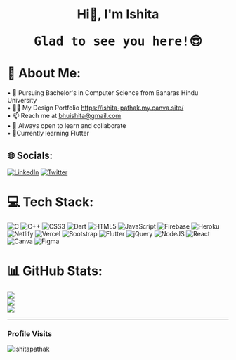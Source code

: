 



<h1 align="center">Hi👋, I'm Ishita
            <pre> Glad to see you here!😎 </pre> </h1>
<!-- <h3 align="center">Currently learning Full Stack Development.</h3> -->

# 💫 About Me:
• 🧾 Pursuing Bachelor's in Computer Science from Banaras Hindu University<br>• 👨‍💻 My Design Portfolio https://ishita-pathak.my.canva.site/<br>• 📫 Reach me at bhuishita@gmail.com<br>• 🤝 Always open to learn and collaborate<br>• 🌿Currently learning Flutter


## 🌐 Socials:
[![LinkedIn](https://img.shields.io/badge/LinkedIn-%230077B5.svg?logo=linkedin&logoColor=white)](https://linkedin.com/in/ishita-pathak-119437201) [![Twitter](https://img.shields.io/badge/Twitter-%231DA1F2.svg?logo=Twitter&logoColor=white)](https://twitter.com/@IshitaP24380874) 

# 💻 Tech Stack:
![C](https://img.shields.io/badge/c-%2300599C.svg?style=for-the-badge&logo=c&logoColor=white) ![C++](https://img.shields.io/badge/c++-%2300599C.svg?style=for-the-badge&logo=c%2B%2B&logoColor=white) ![CSS3](https://img.shields.io/badge/css3-%231572B6.svg?style=for-the-badge&logo=css3&logoColor=white) ![Dart](https://img.shields.io/badge/dart-%230175C2.svg?style=for-the-badge&logo=dart&logoColor=white) ![HTML5](https://img.shields.io/badge/html5-%23E34F26.svg?style=for-the-badge&logo=html5&logoColor=white) ![JavaScript](https://img.shields.io/badge/javascript-%23323330.svg?style=for-the-badge&logo=javascript&logoColor=%23F7DF1E) ![Firebase](https://img.shields.io/badge/firebase-%23039BE5.svg?style=for-the-badge&logo=firebase) ![Heroku](https://img.shields.io/badge/heroku-%23430098.svg?style=for-the-badge&logo=heroku&logoColor=white) ![Netlify](https://img.shields.io/badge/netlify-%23000000.svg?style=for-the-badge&logo=netlify&logoColor=#00C7B7) ![Vercel](https://img.shields.io/badge/vercel-%23000000.svg?style=for-the-badge&logo=vercel&logoColor=white) ![Bootstrap](https://img.shields.io/badge/bootstrap-%23563D7C.svg?style=for-the-badge&logo=bootstrap&logoColor=white) ![Flutter](https://img.shields.io/badge/Flutter-%2302569B.svg?style=for-the-badge&logo=Flutter&logoColor=white) ![jQuery](https://img.shields.io/badge/jquery-%230769AD.svg?style=for-the-badge&logo=jquery&logoColor=white) ![NodeJS](https://img.shields.io/badge/node.js-6DA55F?style=for-the-badge&logo=node.js&logoColor=white) ![React](https://img.shields.io/badge/react-%2320232a.svg?style=for-the-badge&logo=react&logoColor=%2361DAFB) ![Canva](https://img.shields.io/badge/Canva-%2300C4CC.svg?style=for-the-badge&logo=Canva&logoColor=white) 	![Figma](https://img.shields.io/badge/figma-%23F24E1E.svg?style=for-the-badge&logo=figma&logoColor=white)
# 📊 GitHub Stats:
![](https://github-readme-stats.vercel.app/api?username=IshitaPathak&theme=dark&hide_border=false&include_all_commits=false&count_private=false)<br/>
![](https://github-readme-streak-stats.herokuapp.com/?user=IshitaPathak&theme=dark&hide_border=false)<br/>
![](https://github-readme-stats.vercel.app/api/top-langs/?username=IshitaPathak&theme=dark&hide_border=false&include_all_commits=false&count_private=false&layout=compact)

---

<h3 align="left">Profile Visits</h3>
<p align="left"> <img src="https://komarev.com/ghpvc/?username=ishitapathak&label=Profile%20views&color=0e75b6&style=flat" alt="ishitapathak" /> </p>

<!-- [![](https://visitcount.itsvg.in/api?id=IshitaPathak&icon=0&color=0)](https://visitcount.itsvg.in) -->

<!-- Proudly created with GPRM ( https://gprm.itsvg.in ) -->





